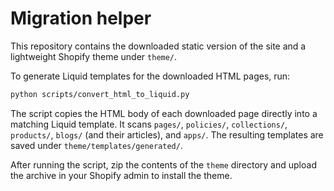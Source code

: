 # Migration helper

This repository contains the downloaded static version of the site and a lightweight Shopify theme under `theme/`.

To generate Liquid templates for the downloaded HTML pages, run:

```bash
python scripts/convert_html_to_liquid.py
```

The script copies the HTML body of each downloaded page directly into a matching Liquid template. It scans `pages/`, `policies/`, `collections/`, `products/`, `blogs/` (and their articles), and `apps/`. The resulting templates are saved under `theme/templates/generated/`.

After running the script, zip the contents of the `theme` directory and upload the archive in your Shopify admin to install the theme.
